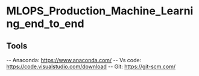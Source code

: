 # MLOPS_Production_Machine_Learning_end_to_end

## Tools 
-- Anaconda: https://www.anaconda.com/
-- Vs code: https://code.visualstudio.com/download
-- Git: https://git-scm.com/